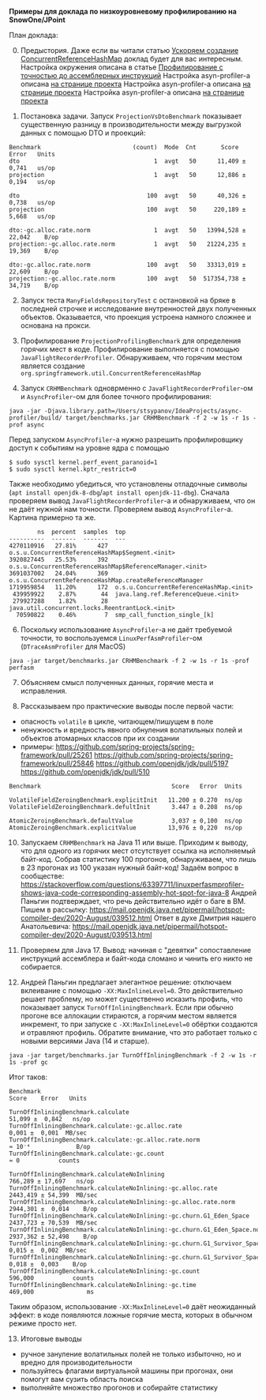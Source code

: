 **Примеры для доклада по низкоуровневому профилированию на SnowOne/JPoint**

План доклада:

0. Предыстория. Даже если вы читали статью [Ускоряем создание ConcurrentReferenceHashMap](https://habr.com/ru/post/432824/)
   доклад будет для вас интересным.
   Настройка окружения описана в статье [Профилирование с точностью до ассемблерных инструкций](https://habr.com/ru/post/542148/)
   Настройка asyn-profiler-а описана [на странице проекта](https://github.com/jvm-profiling-tools/async-profiler)
   Настройка asyn-profiler-а описана [на странице проекта](https://github.com/jvm-profiling-tools/async-profiler)
   Настройка asyn-profiler-а описана [на странице проекта](https://github.com/jvm-profiling-tools/async-profiler)

1. Постановка задачи. Запуск `ProjectionVsDtoBenchmark` показывает существенную разницу в производительности
   между выгрузкой данных с помощью DTO и проекций:
```
Benchmark                          (count)  Mode  Cnt       Score       Error   Units
dto                                      1  avgt   50      11,409 ±     0,741   us/op
projection                               1  avgt   50      12,886 ±     0,194   us/op

dto                                    100  avgt   50      40,326 ±     0,738   us/op
projection                             100  avgt   50     220,189 ±     5,668   us/op

dto:·gc.alloc.rate.norm                  1  avgt   50   13994,528 ±    22,042    B/op
projection:·gc.alloc.rate.norm           1  avgt   50   21224,235 ±    19,369    B/op

dto:·gc.alloc.rate.norm                100  avgt   50   33313,019 ±    22,609    B/op
projection:·gc.alloc.rate.norm         100  avgt   50  517354,738 ±    34,719    B/op
```

2. Запуск теста `ManyFieldsRepositoryTest` с остановкой на бряке в последней строчке
   и исследование внутренностей двух полученных объектов. Оказывается, что проекция устроена намного сложнее и
   основана на прокси.

3. Профилирование `ProjectionProfilingBenchmark` для определения горячих мест в коде.
   Профилирование выполняется с помощью `JavaFlightRecorderProfiler`. Обнаруживаем, что горячим местом является создание
   `org.springframework.util.ConcurrentReferenceHashMap`

5. Запуск `CRHMBenchmark` одноврменно с `JavaFlightRecorderProfiler`-ом и `AsyncProfiler`-ом для более точного профилирования:
```shell
java -jar -Djava.library.path=/Users/stsypanov/IdeaProjects/async-profiler/build/ target/benchmarks.jar CRHMBenchmark -f 2 -w 1s -r 1s -prof async
```
   Перед запуском `AsyncProfiler`-а нужно разрешить профилировщику доступ к событиям на уровне ядра с помощью
```shell
$ sudo sysctl kernel.perf_event_paranoid=1
$ sudo sysctl kernel.kptr_restrict=0
```
   Также необходимо убедиться, что установлены отладочные символы (`apt install openjdk-8-dbg`/`apt install openjdk-11-dbg`).
   Сначала проверяем вывод `JavaFlightRecorderProfiler`-а и обнаруживаем, что он не даёт нужной нам точности.
   Проверяем вывод `AsyncProfiler`-а. Картина примерно та же.
```
        ns  percent  samples  top
----------  -------  -------  ---
4270110916   27.81%      427  o.s.u.ConcurrentReferenceHashMap$Segment.<init>
3920827445   25.53%      392  o.s.u.ConcurrentReferenceHashMap$ReferenceManager.<init>
3691037002   24.04%      369  o.s.u.ConcurrentReferenceHashMap.createReferenceManager
1719959854   11.20%      172  o.s.u.ConcurrentReferenceHashMap.<init>
 439959922    2.87%       44  java.lang.ref.ReferenceQueue.<init>
 279927288    1.82%       28  java.util.concurrent.locks.ReentrantLock.<init>
  70590822    0.46%        7  smp_call_function_single_[k]
  ```

6. Поскольку использование `AsyncProfiler`-а не даёт требуемой точности, то воспользуемся `LinuxPerfAsmProfiler`-ом
   (`DTraceAsmProfiler` для MacOS)
```shell
java -jar target/benchmarks.jar CRHMBenchmark -f 2 -w 1s -r 1s -prof perfasm
```

7. Объясняем смысл полученных данных, горячие места и исправления.

8. Рассказываем про практические выводы после первой части:
 - опасность `volatile` в цикле, читающем/пишущем в поле
 - ненужность и вредность явного обнуления волатильных полей и объектов атомарных классов при их создании
 - примеры:
  https://github.com/spring-projects/spring-framework/pull/25261
  https://github.com/spring-projects/spring-framework/pull/25846
  https://github.com/openjdk/jdk/pull/5197
  https://github.com/openjdk/jdk/pull/510

```
Benchmark                                     Score   Error  Units

VolatileFieldZeroingBenchmark.explicitInit   11.200 ± 0.270  ns/op
VolatileFieldZeroingBenchmark.defultInit      3.447 ± 0.208  ns/op

AtomicZeroingBenchmark.defaultValue           3,037 ± 0,100  ns/op
AtomicZeroingBenchmark.explicitValue         13,976 ± 0,220  ns/op
``` 

10. Запускаем `CRHMBenchmark` на Java 11 или выше. Приходим к выводу, что для одного из горячих мест отсутствует
    ссылка на исполняемый байт-код. 
    Собрав статистику 100 прогонов, обнаруживаем, что лишь в 23 прогонах из 100 указан нужный байт-код!
    Задаём вопрос в сообществе:
    https://stackoverflow.com/questions/63397711/linuxperfasmprofiler-shows-java-code-corresponding-assembly-hot-spot-for-java-8
    Андрей Паньгин подтверждает, что речь действительно идёт о баге в ВМ.
    Пишем в рассылку:
    https://mail.openjdk.java.net/pipermail/hotspot-compiler-dev/2020-August/039512.html
    Ответ в духе Дмитрия нашего Анатольевича:
    https://mail.openjdk.java.net/pipermail/hotspot-compiler-dev/2020-August/039513.html

12. Проверяем для Java 17. Вывод: начиная с "девятки" сопоставление инструкций ассемблера и байт-кода сломано и чинить
    его никто не собирается.

13. Андрей Паньгин предлагает элегантное решение: отключаем вклеивание с помощью `-XX:MaxInlineLevel=0`.
    Это действительно решает проблему, но может существенно исказить профиль, что показывает запуск `TurnOffInliningBenchmark`.
    Если при обычно прогоне все аллокации стираются, а горячим местом является инкремент, то при запуске с `-XX:MaxInlineLevel=0`
    обёртки создаются и отравляют профиль. Обратите внимание, что это работает только с новыми версиями Java (14 и старше).
```shell
java -jar target/benchmarks.jar TurnOffInliningBenchmark -f 2 -w 1s -r 1s -prof gc
```
Итог таков:
```
Benchmark                                                                          Score    Error   Units

TurnOffInliningBenchmark.calculate                                                51,099 ±  0,842   ns/op
TurnOffInliningBenchmark.calculate:·gc.alloc.rate                                  0,001 ±  0,001  MB/sec
TurnOffInliningBenchmark.calculate:·gc.alloc.rate.norm                            ≈ 10⁻⁴             B/op
TurnOffInliningBenchmark.calculate:·gc.count                                         ≈ 0           counts

TurnOffInliningBenchmark.calculateNoInlining                                     766,289 ± 17,697   ns/op
TurnOffInliningBenchmark.calculateNoInlining:·gc.alloc.rate                     2443,419 ± 54,399  MB/sec
TurnOffInliningBenchmark.calculateNoInlining:·gc.alloc.rate.norm                2944,301 ±  0,014    B/op
TurnOffInliningBenchmark.calculateNoInlining:·gc.churn.G1_Eden_Space            2437,723 ± 70,539  MB/sec
TurnOffInliningBenchmark.calculateNoInlining:·gc.churn.G1_Eden_Space.norm       2937,362 ± 52,498    B/op
TurnOffInliningBenchmark.calculateNoInlining:·gc.churn.G1_Survivor_Space           0,015 ±  0,002  MB/sec
TurnOffInliningBenchmark.calculateNoInlining:·gc.churn.G1_Survivor_Space.norm      0,018 ±  0,003    B/op
TurnOffInliningBenchmark.calculateNoInlining:·gc.count                           596,000           counts
TurnOffInliningBenchmark.calculateNoInlining:·gc.time                            469,000               ms
```
Таким образом, использование `-XX:MaxInlineLevel=0` даёт неожиданный эффект: в коде появляются ложные горячие места,
которых в обычном режиме просто нет.

13. Итоговые выводы
 - ручное зануление волатильных полей не только избыточно, но и вредно для производительности
 - пользуйтесь флагами виртуальной машины при прогонах, они помогут вам сузить область поиска 
 - выполняйте множество прогонов и собирайте статистику

